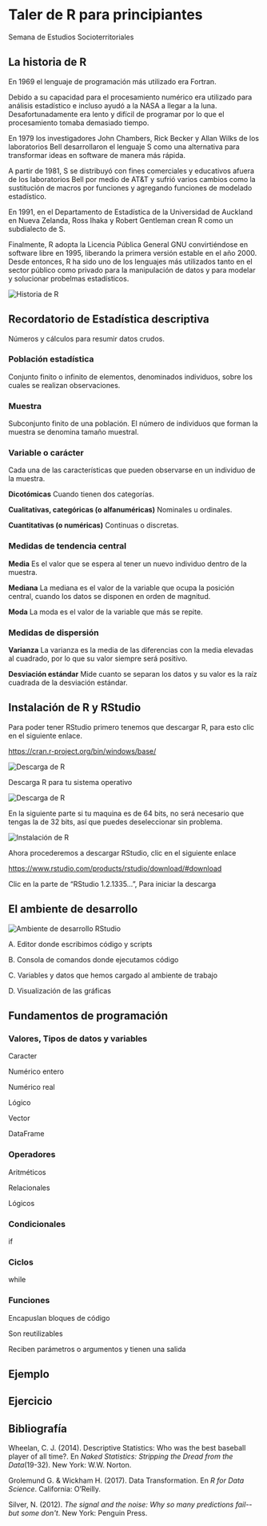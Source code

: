# Taler de R para principiantes
Semana de Estudios Socioterritoriales

## La historia de R

En 1969 el lenguaje de programación más utilizado era Fortran.

Debido a su capacidad para el procesamiento numérico era utilizado para análisis estadístico e incluso ayudó a la NASA a llegar a la luna. Desafortunadamente era lento y difícil de programar por lo que el procesamiento tomaba demasiado tiempo.

En 1979 los investigadores John Chambers, Rick Becker y Allan Wilks de los laboratorios Bell desarrollaron el lenguaje S como una alternativa para transformar ideas en software de manera más rápida.

A partir de 1981, S se distribuyó con fines comerciales y educativos afuera de los laboratorios Bell por medio de AT&T y sufrió varios cambios como la sustitución de macros por funciones y agregando funciones de modelado estadístico.

En 1991, en el Departamento de Estadística de la Universidad de Auckland en Nueva Zelanda, Ross Ihaka y Robert Gentleman crean R como un subdialecto de S.

Finalmente, R adopta la Licencia Pública General GNU convirtiéndose en software libre en 1995, liberando la primera versión estable en el año 2000. Desde entonces, R ha sido uno de los lenguajes más utilizados tanto en el sector público como privado para la manipulación de datos y para modelar y solucionar probelmas estadísticos.

![Historia de R](https://static.javatpoint.com/tutorial/r/images/history-of-r-programming.png)

## Recordatorio de Estadística descriptiva
Números y cálculos para resumir datos crudos.

### Población estadística
Conjunto finito o infinito de elementos, denominados individuos, sobre los cuales se realizan observaciones.

### Muestra
Subconjunto finito de una población. El número de individuos que forman la muestra se denomina tamaño muestral.

### Variable o carácter
Cada una de las características que pueden observarse en un individuo de la muestra. 

**Dicotómicas**
Cuando tienen dos categorías.

**Cualitativas, categóricas (o alfanuméricas)**
Nominales u ordinales.

**Cuantitativas (o numéricas)**
Continuas o discretas.

### Medidas de tendencia central

**Media**
Es el valor que se espera al tener un nuevo individuo dentro de la muestra.

**Mediana**
La mediana es el valor de la variable que ocupa la posición central, cuando los datos se disponen en orden de magnitud.

**Moda**
La moda es el valor de la variable que más se repite.

### Medidas de dispersión

**Varianza**
La varianza es la media de las diferencias con la media elevadas al cuadrado, por lo que su valor siempre será positivo.

**Desviación estándar**
Mide cuanto se separan los datos y su valor es la raíz cuadrada de la desviación estándar.

## Instalación de R y RStudio

Para poder tener RStudio primero tenemos que descargar R, para esto clic en el siguiente enlace.

https://cran.r-project.org/bin/windows/base/

![Descarga de R](http://learningomics.files.wordpress.com/2013/01/install1-1.png?w=450#038;h=221)

Descarga R para tu sistema operativo

![Descarga de R](https://learningomics.files.wordpress.com/2013/01/install2.png?w=450&h=187&fit=620%2C187)

En la siguiente parte si tu maquina es de 64 bits, no será necesario que tengas la de 32 bits, así que puedes deseleccionar sin problema.

![Instalación de R](https://learningomics.files.wordpress.com/2013/01/install3.png?w=456)

Ahora procederemos a descargar RStudio, clic en el siguiente enlace 

https://www.rstudio.com/products/rstudio/download/#download

Clic en la parte de “RStudio 1.2.1335…”, Para iniciar la descarga 

## El ambiente de desarrollo

![Ambiente de desarrollo RStudio](http://wiki.awf.forst.uni-goettingen.de/wiki/images/thumb/f/f6/02-RStudio.jpg/500px-02-RStudio.jpg)

A. Editor donde escribimos código y scripts

B. Consola de comandos donde ejecutamos código

C. Variables y datos que hemos cargado al ambiente de trabajo

D. Visualización de las gráficas


## Fundamentos de programación

### Valores, Tipos de datos y variables

Caracter

Numérico entero

Numérico real

Lógico

Vector

DataFrame

### Operadores 

Aritméticos

Relacionales

Lógicos

### Condicionales

if

### Ciclos

while

### Funciones

Encapuslan bloques de código

Son reutilizables

Reciben parámetros o argumentos y tienen una salida

## Ejemplo

## Ejercicio

## Bibliografía

Wheelan, C. J. (2014). Descriptive Statistics: Who was the best baseball player of all time?. En *Naked Statistics: Stripping the Dread from the Data*(19-32). New York: W.W. Norton.

Grolemund G. & Wickham H. (2017). Data Transformation. En *R for Data Science*. California: O’Reilly.

Silver, N. (2012). *The signal and the noise: Why so many predictions fail--but some don't*. New York: Penguin Press.
